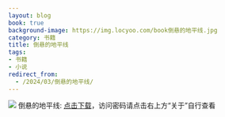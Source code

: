 ```yaml
---
layout: blog
book: true
background-image: https://img.locyoo.com/book倒悬的地平线.jpg
category: 书籍
title: 倒悬的地平线
tags:
- 书籍
- 小说
redirect_from:
  - /2024/03/倒悬的地平线/
---
```

![](https://img.locyoo.com/book倒悬的地平线.jpg)
倒悬的地平线: <a name = "ref1" href="https://url18.ctfile.com/f/50983618-1449297763-95b1cb?p=3619">点击下载</a>，访问密码请点击右上方“关于”自行查看